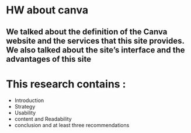 # HW about canva 
‏We talked about the definition of the Canva website and the services that this site provides. We also talked about the site’s interface and the advantages of this site
-
# This research contains :
* Introduction
* Strategy
* Usability
* content and Readability
* conclusion and at least three recommendations
